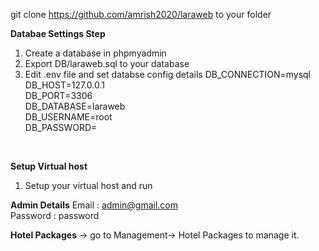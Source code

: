 git clone https://github.com/amrish2020/laraweb to your folder

<b>Databae Settings Step</b>
1) Create a database in phpmyadmin
3) Export DB/laraweb.sql to your database
2) Edit .env file and set databse config details
DB_CONNECTION=mysql<br/>
DB_HOST=127.0.0.1<br/>
DB_PORT=3306<br/>
DB_DATABASE=laraweb<br/>
DB_USERNAME=root<br/>
DB_PASSWORD=<br/>
<br/>


<b>Setup Virtual host</b>
1) Setup your virtual host and run 

<b>Admin Details</b>
Email : admin@gmail.com
<br/>
Password : password

<b>Hotel Packages</b>
-> go to Management-> Hotel Packages to manage it.


